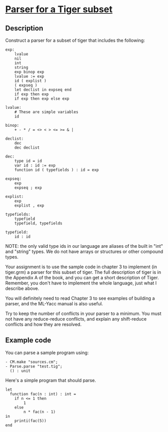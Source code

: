 # [Parser for a Tiger subset](http://ccom.uprrp.edu/~humberto/pages/teaching/compilers2017/subset.html)

## Description

Construct a parser for a subset of tiger that includes the following:

```
exp:
    lvalue
    nil
    int
    string
    exp binop exp
    lvalue := exp
    id ( explist )
    ( expseq )
    let declist in expseq end
    if exp then exp
    if exp then exp else exp

lvalue:
    # These are simple variables
    id

binop:
    + - * / = <> < > <= >= & |

declist:
    dec
    dec declist

dec: 
    type id = id
    var id : id := exp
    function id ( typefields ) : id = exp

expseq:
    exp
    expseq ; exp

explist:
    exp
    explist , exp

typefields:
    typefield
    typefield, typefields

typefield:
    id : id

```
NOTE: the only valid type ids in our language are aliases of the built in "int" and "string" types. We do not have arrays or structures or other compound types.

Your assignment is to use the sample code in chapter 3 to implement (in tiger.grm) a parser for this subset of tiger. The full description of tiger is in the Appendix A of the book, and you can get a short description of Tiger. Remember, you don't have to implement the whole language, just what I describe above.

You will definitely need to read Chapter 3 to see examples of building a parser, and the ML-Yacc manual is also useful.

Try to keep the number of conflicts in your parser to a minimum. You must not have any reduce-reduce conflicts, and explain any shift-reduce conflicts and how they are resolved.

## Example code

You can parse a sample program using:

```
- CM.make "sources.cm";
- Parse.parse "test.tig";
  () : unit
```

Here's a simple program that should parse.

```
let
  function fac(n : int) : int =
    if n <= 1 then
        1
    else
        n * fac(n - 1)
in
    printi(fac(5))
end
```   